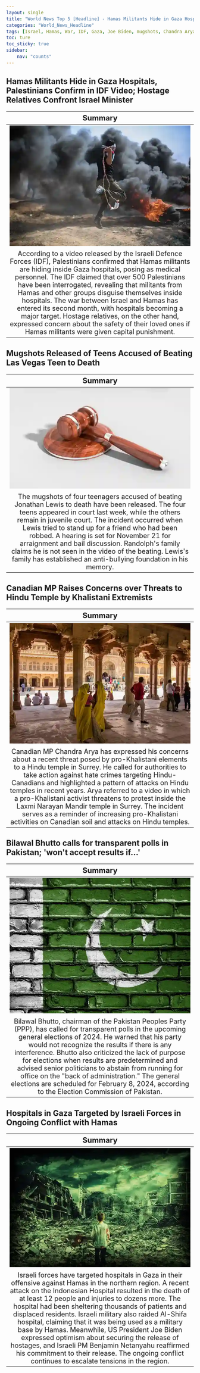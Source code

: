 ```yaml
---
layout: single
title: "World News Top 5 [Headline] - Hamas Militants Hide in Gaza Hospitals, Mugshots Released of Teens Accused of Beating Las Vegas Teen to Death"
categories: "World_News_Headline"
tags: [Israel, Hamas, War, IDF, Gaza, Joe Biden, mugshots, Chandra Arya, Pakistan, PPP]
toc: ture
toc_sticky: true
sidebar:
    nav: "counts"
---
```


<style>
table th:first-of-type {
    width: 100%;
    font-size: 20px;
}
table td:nth-of-type(1) {
    width: 100%;
    font-size: 18px;
}
</style>

## Hamas Militants Hide in Gaza Hospitals, Palestinians Confirm in IDF Video; Hostage Relatives Confront Israel Minister

Summary | 
:---:|
![](/assets/images/2023-11-21-World_News_Headline_231121_1-1.webp) |
According to a video released by the Israeli Defence Forces (IDF), Palestinians confirmed that Hamas militants are hiding inside Gaza hospitals, posing as medical personnel. The IDF claimed that over 500 Palestinians have been interrogated, revealing that militants from Hamas and other groups disguise themselves inside hospitals. The war between Israel and Hamas has entered its second month, with hospitals becoming a major target. Hostage relatives, on the other hand, expressed concern about the safety of their loved ones if Hamas militants were given capital punishment.|

## Mugshots Released of Teens Accused of Beating Las Vegas Teen to Death

Summary | 
:---:|
![](/assets/images/2023-11-21-World_News_Headline_231121_1-2.webp) |
The mugshots of four teenagers accused of beating Jonathan Lewis to death have been released. The four teens appeared in court last week, while the others remain in juvenile court. The incident occurred when Lewis tried to stand up for a friend who had been robbed. A hearing is set for November 21 for arraignment and bail discussion. Randolph's family claims he is not seen in the video of the beating. Lewis's family has established an anti-bullying foundation in his memory. |

## Canadian MP Raises Concerns over Threats to Hindu Temple by Khalistani Extremists

Summary | 
:---:|
![](/assets/images/2023-11-21-World_News_Headline_231121_1-3.webp) |
Canadian MP Chandra Arya has expressed his concerns about a recent threat posed by pro-Khalistani elements to a Hindu temple in Surrey. He called for authorities to take action against hate crimes targeting Hindu-Canadians and highlighted a pattern of attacks on Hindu temples in recent years. Arya referred to a video in which a pro-Khalistani activist threatens to protest inside the Laxmi Narayan Mandir temple in Surrey. The incident serves as a reminder of increasing pro-Khalistani activities on Canadian soil and attacks on Hindu temples. |

## Bilawal Bhutto calls for transparent polls in Pakistan; 'won't accept results if…'

Summary | 
:---:|
![](/assets/images/2023-11-21-World_News_Headline_231121_1-4.webp) |
Bilawal Bhutto, chairman of the Pakistan Peoples Party (PPP), has called for transparent polls in the upcoming general elections of 2024. He warned that his party would not recognize the results if there is any interference. Bhutto also criticized the lack of purpose for elections when results are predetermined and advised senior politicians to abstain from running for office on the "back of administration." The general elections are scheduled for February 8, 2024, according to the Election Commission of Pakistan. |

## Hospitals in Gaza Targeted by Israeli Forces in Ongoing Conflict with Hamas

Summary | 
:---:|
![](/assets/images/2023-11-21-World_News_Headline_231121_1-5.webp) |
Israeli forces have targeted hospitals in Gaza in their offensive against Hamas in the northern region. A recent attack on the Indonesian Hospital resulted in the death of at least 12 people and injuries to dozens more. The hospital had been sheltering thousands of patients and displaced residents. Israeli military also raided Al-Shifa hospital, claiming that it was being used as a military base by Hamas. Meanwhile, US President Joe Biden expressed optimism about securing the release of hostages, and Israeli PM Benjamin Netanyahu reaffirmed his commitment to their release. The ongoing conflict continues to escalate tensions in the region. |